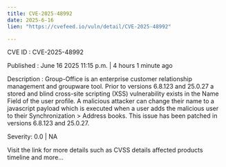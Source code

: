 ```yaml
---
title: CVE-2025-48992
date: 2025-6-16
lien: "https://cvefeed.io/vuln/detail/CVE-2025-48992"

---
```


CVE ID : CVE-2025-48992

Published :  June 16
2025
11:15 p.m. | 4 hours
1 minute ago

Description : Group-Office is an enterprise customer relationship management and groupware tool. Prior to versions 6.8.123 and 25.0.27
a stored and blind cross-site scripting (XSS) vulnerability exists in the Name Field of the user profile. A malicious attacker can change their name to a javascript payload
which is executed when a user adds the malicious user to their Synchronization > Address books. This issue has been patched in versions 6.8.123 and 25.0.27.

Severity: 0.0 | NA

Visit the link for more details
such as CVSS details
affected products
timeline
and more...

